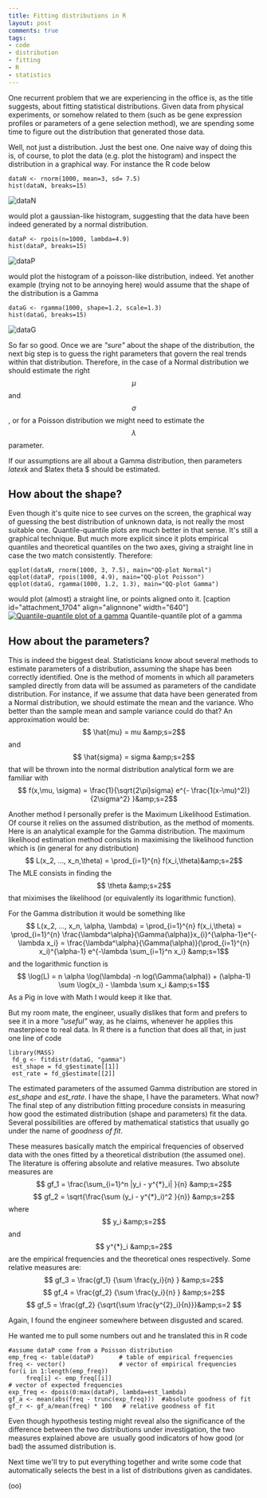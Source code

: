 ```yaml
---
title: Fitting distributions in R
layout: post
comments: true
tags:
- code
- distribution
- fitting
- R
- statistics
---
```


One recurrent problem that we are experiencing in the office is, as the title
suggests, about fitting statistical distributions. Given data from physical
experiments, or somehow related to them (such as be gene expression profiles
or parameters of a gene selection method), we are spending some time to figure
out the distribution that generated those data. 

Well, not just a distribution.
Just the best one. One naive way of doing this is, of course, to plot the data
(e.g. plot the histogram) and inspect the distribution in a graphical way. For
instance the R code below

    
    
    dataN <- rnorm(1000, mean=3, sd= 7.5) 
    hist(dataN, breaks=15)

![dataN](https://s3-eu-west-1.amazonaws.com/wopcontent/uploads/2014/02/datan.jpeg) 

would plot a gaussian-like histogram, suggesting that the data have been indeed
generated by a normal distribution.

    
    
    dataP <- rpois(n=1000, lambda=4.9)
    hist(dataP, breaks=15)

![dataP](https://s3-eu-west-1.amazonaws.com/wopcontent/uploads/2014/02/datap.jpeg)

would plot the histogram of a poisson-like distribution, indeed. Yet another example
(trying not to be annoying here) would assume that the shape of the
distribution is a Gamma

    
    
    dataG <- rgamma(1000, shape=1.2, scale=1.3) 
    hist(dataG, breaks=15)

![dataG](https://s3-eu-west-1.amazonaws.com/wopcontent/uploads/2014/02/datag.jpeg)

So far so good. Once we are _"sure"_ about the shape of the distribution, the next
big step is to guess the right parameters that govern the real trends within
that distribution. Therefore, in the case of a Normal distribution we should
estimate the right $$ \mu $$ and $$ \sigma $$, or for a Poisson
distribution we might need to estimate the $$ \lambda $$ parameter. 

If our assumptions are all about a Gamma distribution, then parameters $latex k$ and
$latex theta $ should be estimated.


## How about the shape?

Even though it's quite nice to see curves on the screen, the graphical way of
guessing the best distribution of unknown data, is not really the most
suitable one. Quantile-quantile plots are much better in that sense. It's
still a graphical technique. But much more explicit since it plots empirical
quantiles and theoretical quantiles on the two axes, giving a straight line in
case the two match consistently. Therefore:

    
    
    qqplot(dataN, rnorm(1000, 3, 7.5), main="QQ-plot Normal") 
    qqplot(dataP, rpois(1000, 4.9), main="QQ-plot Poisson") 
    qqplot(dataG, rgamma(1000, 1.2, 1.3), main="QQ-plot Gamma")

would plot (almost) a straight line, or points aligned onto it. [caption
id="attachment_1704" align="alignnone" width="640"][![Quantile-quantile plot
of a gamma](https://s3-eu-west-1.amazonaws.com/wopcontent/uploads/2014/02/qqg.jpeg)](https://s3-eu-west-1.amazonaws.com/wopcontent/uploads/2014/02/qqg.jpeg) 
<span class="caption text-muted">Quantile-quantile plot of a gamma</span>


## How about the parameters?

This is indeed the biggest deal. Statisticians know about several methods to
estimate parameters of a distribution, assuming the shape has been correctly
identified. One is the method of moments in which all parameters sampled
directly from data will be assumed as parameters of the candidate
distribution. For instance, if we assume that data have been generated from a
Normal distribution, we should estimate the mean and the variance. Who better
than the sample mean and sample variance could do that? An approximation would
be: $$ \hat{mu} = mu &amp;s=2$$ and $$ \hat{sigma} = sigma &amp;s=2$$ that
will be thrown into the normal distribution analytical form we are familiar
with $$ f(x,\mu, \sigma) = \frac{1}{\sqrt{2\pi}sigma} e^{-
\frac{1(x-\mu)^2)}{2\sigma^2} }&amp;s=2$$ 

Another method I personally prefer is the Maximum Likelihood Estimation. 
Of course it relies on the assumed distribution, as the method of moments. 
Here is an analytical example for the Gamma distribution. 
The maximum likelihood estimation method consists in
maximising the likelihood function which is (in general for any distribution)
$$ L(x_2, ..., x_n,\theta) = \prod_{i=1}^{n} f(x_i,\theta)&amp;s=2$$ The MLE
consists in finding the $$ \theta &amp;s=2$$ that miximises the likelihood
(or equivalently its logarithmic function). 

For the Gamma distribution it
would be something like $$ L(x_2, ..., x_n, \alpha, \lambda) =
\prod_{i=1}^{n} f(x_i,\theta) = \prod_{i=1}^{n}
\frac{\lambda^\alpha}{\Gamma(\alpha)}x_{i}^{\alpha-1}e^{-\lambda x_i} =
\frac{\lambda^\alpha}{\Gamma(\alpha)}(\prod_{i=1}^{n} x_i)^{\alpha-1} e^{-\lambda
\sum_{i=1}^n x_i} &amp;s=1$$ and the logarithmic function is $$ \log(L) = n
\alpha \log(\lambda) -n log(\Gamma(\alpha)) + (\alpha-1) \sum \log(x_i) - \lambda \sum
x_i &amp;s=1$$ As a Pig in love with Math I would keep it like that. 

But my room mate, the engineer, usually dislikes that form and prefers to see it in a
more _"useful"_ way, as he claims, whenever he applies this masterpiece to
real data. In R there is a function that does all that, in just one line of
code

    
    
    library(MASS)
     fd_g <- fitdistr(dataG, "gamma")
     est_shape = fd_g$estimate[[1]]
     est_rate = fd_g$estimate[[2]]

The estimated parameters of the assumed Gamma distribution are stored in
_est_shape_ and _est_rate_. I have the shape, I have the parameters. What now?
The final step of any distribution fitting procedure consists in measuring how
good the estimated distribution (shape and parameters) fit the data. Several
possibilities are offered by mathematical statistics that usually go under the
name of _goodness of fit_. 

These measures basically match the empirical
frequencies of observed data with the ones fitted by a theoretical
distribution (the assumed one). The literature is offering absolute and
relative measures. Two absolute measures are $$ gf_1 = \frac{\sum_{i=1}^n
|y_i - y^{*}_i| }{n} &amp;s=2$$ $$ gf_2 = \sqrt{\frac{\sum (y_i - y^{*}_i)^2
}{n}} &amp;s=2$$ where $$ y_i &amp;s=2$$ and $$ y^{*}_i &amp;s=2$$ are
the empirical frequencies and the theoretical ones respectively. Some relative
measures are: $$ gf_3 = \frac{gf_1} {\sum \frac{y_i}{n} } &amp;s=2$$ $$
gf_4 = \frac{gf_2} {\sum \frac{y_i}{n} } &amp;s=2$$ $$ gf_5 = \frac{gf_2}
{\sqrt{\sum \frac{y^{2}_i}{n}}}&amp;s=2 $$ 

Again, I found the engineer somewhere between disgusted and scared. 

He wanted me to pull some numbers out and he translated this in R code

    
    
    #assume dataP come from a Poisson distribution
    emp_freq <- table(dataP)       # table of empirical frequencies
    freq <- vector()               # vector of empirical frequencies
    for(i in 1:length(emp_freq))
         freq[i] <- emp_freq[[i]]
    # vector of expected frequencies
    exp_freq <- dpois(0:max(dataP), lambda=est_lambda) 
    gf_a <- mean(abs(freq - trunc(exp_freq)))  #absolute goodness of fit
    gf_r <- gf_a/mean(freq) * 100   # relative goodness of fit 

Even though hypothesis testing might reveal also the significance of the
difference between the two distributions under investigation, the two measures
explained above are  usually good indicators of how good (or bad) the assumed
distribution is.  

Next time we'll try to put everything together and write some code that automatically 
selects the best in a list of distributions given as candidates. 

(oo)